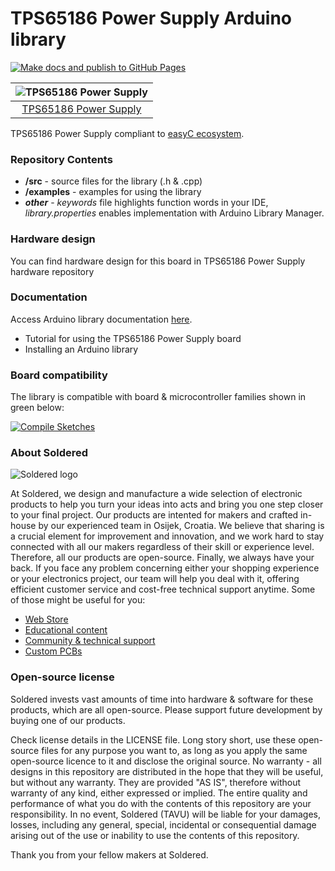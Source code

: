 # TPS65186 Power Supply Arduino library

[![Make docs and publish to GitHub Pages](https://github.com/SolderedElectronics/Soldered-TPS65186-E-paper-Power-Supply-Arduino-Library/actions/workflows/make_docs.yml/badge.svg?branch=dev)](https://github.com/SolderedElectronics/Soldered-TPS65186-E-paper-Power-Supply-Arduino-Library/actions/workflows/make_docs.yml)

| ![TPS65186 Power Supply](https://upload.wikimedia.org/wikipedia/commons/8/8f/Example_image.svg) |
| :---------------------------------------------------------------------------------------------: |
|                       [TPS65186 Power Supply](https://www.solde.red/SKU)                        |

TPS65186 Power Supply compliant to [easyC ecosystem](https://www.soldered.com/easyC).

### Repository Contents

- **/src** - source files for the library (.h & .cpp)
- **/examples** - examples for using the library
- **_other_** - _keywords_ file highlights function words in your IDE, _library.properties_ enables implementation with Arduino Library Manager.

### Hardware design

You can find hardware design for this board in TPS65186 Power Supply hardware repository

### Documentation

Access Arduino library documentation [here](https://e-radionicacom.github.io/Soldered-TPS65186-E-paper-Power-Supply-Arduino-Library/).

- Tutorial for using the TPS65186 Power Supply board
- Installing an Arduino library

### Board compatibility

The library is compatible with board & microcontroller families shown in green below:

[![Compile Sketches](http://github-actions.40ants.com/e-radionicacom/Soldered-TPS65186-E-paper-Power-Supply-Arduino-Library/matrix.svg?branch=dev&only=Compile%20Sketches)](https://github.com/SolderedElectronics/Soldered-TPS65186-E-paper-Power-Supply-Arduino-Library/actions/workflows/compile_test.yml)

### About Soldered

![Soldered logo](https://raw.githubusercontent.com/e-radionicacom/Soldered-TPS65186-E-paper-Power-Supply-Arduino-Library/dev/extras/Logo%20horizontal-2.svg)

At Soldered, we design and manufacture a wide selection of electronic products to help you turn your ideas into acts and bring you one step closer to your final project. Our products are intented for makers and crafted in-house by our experienced team in Osijek, Croatia. We believe that sharing is a crucial element for improvement and innovation, and we work hard to stay connected with all our makers regardless of their skill or experience level. Therefore, all our products are open-source. Finally, we always have your back. If you face any problem concerning either your shopping experience or your electronics project, our team will help you deal with it, offering efficient customer service and cost-free technical support anytime. Some of those might be useful for you:

- [Web Store](https://www.soldered.com)
- [Educational content](https://learn.soldered.com)
- [Community & technical support](https://community.soldered.com)
- [Custom PCBs](https://pcb.soldered.com)

### Open-source license

Soldered invests vast amounts of time into hardware & software for these products, which are all open-source. Please support future development by buying one of our products.

Check license details in the LICENSE file. Long story short, use these open-source files for any purpose you want to, as long as you apply the same open-source licence to it and disclose the original source. No warranty - all designs in this repository are distributed in the hope that they will be useful, but without any warranty. They are provided "AS IS", therefore without warranty of any kind, either expressed or implied. The entire quality and performance of what you do with the contents of this repository are your responsibility. In no event, Soldered (TAVU) will be liable for your damages, losses, including any general, special, incidental or consequential damage arising out of the use or inability to use the contents of this repository.

Thank you from your fellow makers at Soldered.
